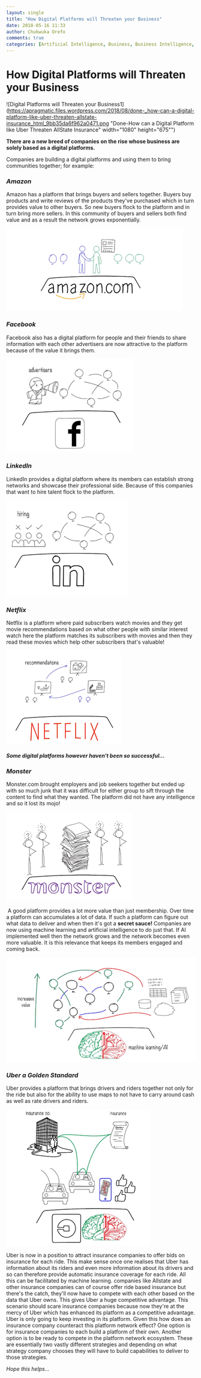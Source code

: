 ```yaml
---
layout: single
title: "How Digital Platforms will Threaten your Business"
date: 2018-05-16 11:33
author: Chukwuka Orefo
comments: true
categories: [Artificial Intelligence, Business, Business Intelligence, Digital Platfroms, Technology]
---
```

# __How Digital Platforms will Threaten your Business__

![Digital Platforms will Threaten your Business1](https://apragmatic.files.wordpress.com/2018/08/done-_how-can-a-digital-platform-like-uber-threaten-allstate-insurance_html_9bb35da6f962a0471.png "Done-How can a Digital Platform like Uber Threaten AllState Insurance" width="1080" height="675"")


__There are a new breed of companies on the rise whose business are solely based as a digital platforms.__

Companies are building a digital platforms and using them to bring communities together; for example:

### _Amazon_

Amazon has a platform that brings buyers and sellers together. Buyers buy products and write reviews of the products they've purchased which in turn provides value to other buyers. So new buyers flock to the platform and in turn bring more sellers. In this community of buyers and sellers both find value and as a result the network grows exponentially.

![Amazon](/images/how%20can%20a%20digital%20platform%20like%20uber%20threaten%20allstate%20insurance.png "Amazon" )


### _Facebook_
Facebook also has a digital platform for people and their friends to share information with each other advertisers are now attractive to the platform because of the value it brings them.<span class="sd-abs-pos"> </span>

![Facebook](/images/how%20can%20a%20digital%20platform%20like%20uber%20threaten%20allstate%20insurance2.png "facebook")

### _LinkedIn_
LinkedIn provides a digital platform where its members can establish strong networks and showcase their professional side. Because of this companies that want to hire talent flock to the platform.

![LinkedIn](/images/how%20can%20a%20digital%20platform%20like%20uber%20threaten%20allstate%20insurance3.png "LinkedIn")

### _Netflix_
Netflix is a platform where paid subscribers watch movies and they get movie recommendations based on what other people with similar interest watch here the platform matches its subscribers with movies and then they read these movies which help other subscribers that's valuable!

![Netflix](/images/how%20can%20a%20digital%20platform%20like%20uber%20threaten%20allstate%20insurance4.png "Netflix")

##### ***Some digital platforms however haven't been so successful...***

### _Monster_
Monster.com brought employers and job seekers together but ended up with so much junk that it was difficult for either group to sift through the content to find what they wanted. The platform did not have any intelligence and so it lost its mojo!

![Monster](/images/how%20can%20a%20digital%20platform%20like%20uber%20threaten%20allstate%20insurance5.png "Monster")

<span class="sd-abs-pos"> </span>A good platform provides a lot more value than just membership. Over time a platform can accumulates a lot of data. If such a platform can figure out what data to deliver and when then it's got a <b>secret sauce! </b>Companies are now using machine learning and artificial intelligence to do just that. If AI implemented well then the network grows and the network becomes even more valuable. It is this relevance that keeps its members engaged and coming back.

![Uber a Golden Standard](/images/how%20can%20a%20digital%20platform%20like%20uber%20threaten%20allstate%20insurance6.png "")

### _Uber a Golden Standard_
Uber provides a platform that brings drivers and riders together not only for the ride but also for the ability to use maps to not have to carry around cash as well as rate drivers and riders.

![Uber a Golden Standard](/images/how%20can%20a%20digital%20platform%20like%20uber%20threaten%20allstate%20insurance7.png "")

Uber is now in a position to attract insurance companies to offer bids on insurance for each ride. This make sense once one realises that Uber has information about its riders and even more information about its drivers and so can therefore provide automatic insurance coverage for each ride. All this can be facilitated by machine learning. companies like Allstate and other insurance companies can of course offer ride based insurance but there's the catch, they'll now have to compete with each other based on the data that Uber owns. This gives Uber a huge competitive advantage. This scenario should scare insurance companies because now they're at the mercy of Uber which has enhanced its platform as a competitive advantage. Uber is only going to keep investing in its platform. Given this how does an insurance company counteract this platform network effect? One option is for insurance companies to each build a platform of their own. Another option is to be ready to compete in the platform network ecosystem. These are essentially two vastly different strategies and depending on what strategy company chooses they will have to build capabilities to deliver to those strategies.

_Hope this helps..._

